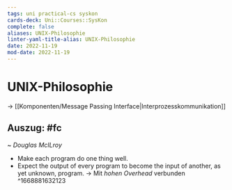 ```yaml
---
tags: uni practical-cs syskon
cards-deck: Uni::Courses::SysKon
complete: false
aliases: UNIX-Philosophie
linter-yaml-title-alias: UNIX-Philosophie
date: 2022-11-19
mod-date: 2022-11-19
---
```


# UNIX-Philosophie
-> [[Komponenten/Message Passing Interface|Interprozesskommunikation]]

## Auszug: #fc
~ *Douglas McILroy*
- Make each program do one thing well.
- Expect the output of every program to become the input of another, as yet unknown, program.
	-> Mit *hohen Overhead* verbunden
^1668881632123

